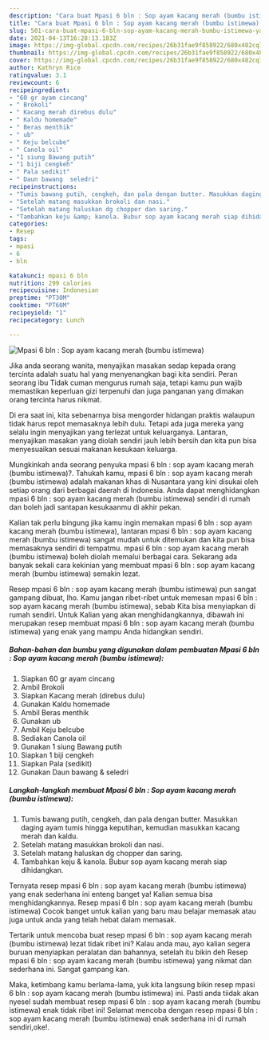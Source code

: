 ```yaml
---
description: "Cara buat Mpasi 6 bln : Sop ayam kacang merah (bumbu istimewa) yang lezat Untuk Jualan"
title: "Cara buat Mpasi 6 bln : Sop ayam kacang merah (bumbu istimewa) yang lezat Untuk Jualan"
slug: 501-cara-buat-mpasi-6-bln-sop-ayam-kacang-merah-bumbu-istimewa-yang-lezat-untuk-jualan
date: 2021-04-13T16:28:13.183Z
image: https://img-global.cpcdn.com/recipes/26b31fae9f858922/680x482cq70/mpasi-6-bln-sop-ayam-kacang-merah-bumbu-istimewa-foto-resep-utama.jpg
thumbnail: https://img-global.cpcdn.com/recipes/26b31fae9f858922/680x482cq70/mpasi-6-bln-sop-ayam-kacang-merah-bumbu-istimewa-foto-resep-utama.jpg
cover: https://img-global.cpcdn.com/recipes/26b31fae9f858922/680x482cq70/mpasi-6-bln-sop-ayam-kacang-merah-bumbu-istimewa-foto-resep-utama.jpg
author: Kathryn Rice
ratingvalue: 3.1
reviewcount: 6
recipeingredient:
- "60 gr ayam cincang"
- " Brokoli"
- " Kacang merah direbus dulu"
- " Kaldu homemade"
- " Beras menthik"
- " ub"
- " Keju belcube"
- " Canola oil"
- "1 siung Bawang putih"
- "1 biji cengkeh"
- " Pala sedikit"
- " Daun bawang  seledri"
recipeinstructions:
- "Tumis bawang putih, cengkeh, dan pala dengan butter. Masukkan daging ayam tumis hingga keputihan, kemudian masukkan kacang merah dan kaldu."
- "Setelah matang masukkan brokoli dan nasi."
- "Setelah matang haluskan dg chopper dan saring."
- "Tambahkan keju &amp; kanola. Bubur sop ayam kacang merah siap dihidangkan."
categories:
- Resep
tags:
- mpasi
- 6
- bln

katakunci: mpasi 6 bln 
nutrition: 299 calories
recipecuisine: Indonesian
preptime: "PT30M"
cooktime: "PT60M"
recipeyield: "1"
recipecategory: Lunch

---
```



![Mpasi 6 bln : Sop ayam kacang merah (bumbu istimewa)](https://img-global.cpcdn.com/recipes/26b31fae9f858922/680x482cq70/mpasi-6-bln-sop-ayam-kacang-merah-bumbu-istimewa-foto-resep-utama.jpg)

Jika anda seorang wanita, menyajikan masakan sedap kepada orang tercinta adalah suatu hal yang menyenangkan bagi kita sendiri. Peran seorang ibu Tidak cuman mengurus rumah saja, tetapi kamu pun wajib memastikan keperluan gizi terpenuhi dan juga panganan yang dimakan orang tercinta harus nikmat.

Di era  saat ini, kita sebenarnya bisa mengorder hidangan praktis walaupun tidak harus repot memasaknya lebih dulu. Tetapi ada juga mereka yang selalu ingin menyajikan yang terlezat untuk keluarganya. Lantaran, menyajikan masakan yang diolah sendiri jauh lebih bersih dan kita pun bisa menyesuaikan sesuai makanan kesukaan keluarga. 



Mungkinkah anda seorang penyuka mpasi 6 bln : sop ayam kacang merah (bumbu istimewa)?. Tahukah kamu, mpasi 6 bln : sop ayam kacang merah (bumbu istimewa) adalah makanan khas di Nusantara yang kini disukai oleh setiap orang dari berbagai daerah di Indonesia. Anda dapat menghidangkan mpasi 6 bln : sop ayam kacang merah (bumbu istimewa) sendiri di rumah dan boleh jadi santapan kesukaanmu di akhir pekan.

Kalian tak perlu bingung jika kamu ingin memakan mpasi 6 bln : sop ayam kacang merah (bumbu istimewa), lantaran mpasi 6 bln : sop ayam kacang merah (bumbu istimewa) sangat mudah untuk ditemukan dan kita pun bisa memasaknya sendiri di tempatmu. mpasi 6 bln : sop ayam kacang merah (bumbu istimewa) boleh diolah memalui berbagai cara. Sekarang ada banyak sekali cara kekinian yang membuat mpasi 6 bln : sop ayam kacang merah (bumbu istimewa) semakin lezat.

Resep mpasi 6 bln : sop ayam kacang merah (bumbu istimewa) pun sangat gampang dibuat, lho. Kamu jangan ribet-ribet untuk memesan mpasi 6 bln : sop ayam kacang merah (bumbu istimewa), sebab Kita bisa menyiapkan di rumah sendiri. Untuk Kalian yang akan menghidangkannya, dibawah ini merupakan resep membuat mpasi 6 bln : sop ayam kacang merah (bumbu istimewa) yang enak yang mampu Anda hidangkan sendiri.

<!--inarticleads1-->

##### Bahan-bahan dan bumbu yang digunakan dalam pembuatan Mpasi 6 bln : Sop ayam kacang merah (bumbu istimewa):

1. Siapkan 60 gr ayam cincang
1. Ambil  Brokoli
1. Siapkan  Kacang merah (direbus dulu)
1. Gunakan  Kaldu homemade
1. Ambil  Beras menthik
1. Gunakan  ub
1. Ambil  Keju belcube
1. Sediakan  Canola oil
1. Gunakan 1 siung Bawang putih
1. Siapkan 1 biji cengkeh
1. Siapkan  Pala (sedikit)
1. Gunakan  Daun bawang &amp; seledri




<!--inarticleads2-->

##### Langkah-langkah membuat Mpasi 6 bln : Sop ayam kacang merah (bumbu istimewa):

1. Tumis bawang putih, cengkeh, dan pala dengan butter. Masukkan daging ayam tumis hingga keputihan, kemudian masukkan kacang merah dan kaldu.
1. Setelah matang masukkan brokoli dan nasi.
1. Setelah matang haluskan dg chopper dan saring.
1. Tambahkan keju &amp; kanola. Bubur sop ayam kacang merah siap dihidangkan.




Ternyata resep mpasi 6 bln : sop ayam kacang merah (bumbu istimewa) yang enak sederhana ini enteng banget ya! Kalian semua bisa menghidangkannya. Resep mpasi 6 bln : sop ayam kacang merah (bumbu istimewa) Cocok banget untuk kalian yang baru mau belajar memasak atau juga untuk anda yang telah hebat dalam memasak.

Tertarik untuk mencoba buat resep mpasi 6 bln : sop ayam kacang merah (bumbu istimewa) lezat tidak ribet ini? Kalau anda mau, ayo kalian segera buruan menyiapkan peralatan dan bahannya, setelah itu bikin deh Resep mpasi 6 bln : sop ayam kacang merah (bumbu istimewa) yang nikmat dan sederhana ini. Sangat gampang kan. 

Maka, ketimbang kamu berlama-lama, yuk kita langsung bikin resep mpasi 6 bln : sop ayam kacang merah (bumbu istimewa) ini. Pasti anda tiidak akan nyesel sudah membuat resep mpasi 6 bln : sop ayam kacang merah (bumbu istimewa) enak tidak ribet ini! Selamat mencoba dengan resep mpasi 6 bln : sop ayam kacang merah (bumbu istimewa) enak sederhana ini di rumah sendiri,oke!.


